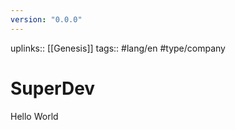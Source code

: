 ```yaml
---
version: "0.0.0"
---
```

uplinks:: [[Genesis]]
tags:: #lang/en #type/company
# SuperDev

Hello World